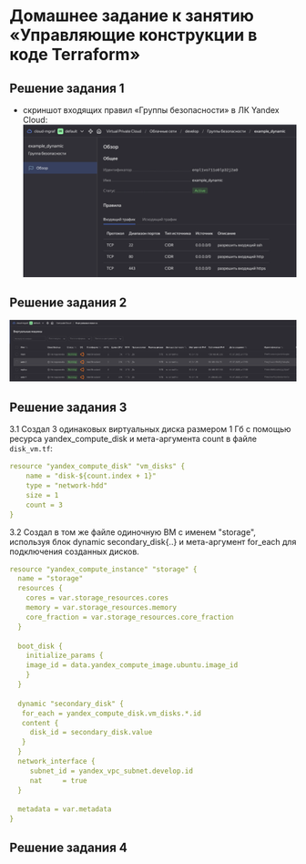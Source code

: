 # Домашнее задание к занятию «Управляющие конструкции в коде Terraform»

## Решение задания 1  
- скриншот входящих правил «Группы безопасности» в ЛК Yandex Cloud: 
  ![task-1](screenshots/task-1.png)  
    
## Решение задания 2  
 ![task-2](screenshots/task-2.png)  

## Решение задания 3  
3.1 Создал 3 одинаковых виртуальных диска размером 1 Гб с помощью ресурса yandex_compute_disk и мета-аргумента count в файле `disk_vm.tf`:  

```yaml
resource "yandex_compute_disk" "vm_disks" {
    name = "disk-${count.index + 1}"
    type = "network-hdd"
    size = 1
    count = 3
}
```  
3.2 Создал в том же файле одиночную ВМ c именем "storage", используя блок dynamic secondary_disk{..} и мета-аргумент for_each для подключения созданных дисков.  

```yaml
resource "yandex_compute_instance" "storage" {
  name = "storage"
  resources {
    cores = var.storage_resources.cores
    memory = var.storage_resources.memory
    core_fraction = var.storage_resources.core_fraction
  }

  boot_disk {
    initialize_params {
    image_id = data.yandex_compute_image.ubuntu.image_id
    }
  }

  dynamic "secondary_disk" {
   for_each = yandex_compute_disk.vm_disks.*.id
   content {
     disk_id = secondary_disk.value
   }
  }
  network_interface {
     subnet_id = yandex_vpc_subnet.develop.id
     nat     = true
  }

  metadata = var.metadata
}
```  

## Решение задания 4  


